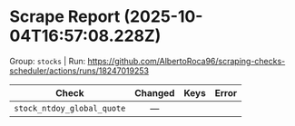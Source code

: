# Scrape Report (2025-10-04T16:57:08.228Z)

Group: `stocks`  |  Run: https://github.com/AlbertoRoca96/scraping-checks-scheduler/actions/runs/18247019253

| Check | Changed | Keys | Error |
|---|:---:|:--|:--|
| `stock_ntdoy_global_quote` | — |  |  |
